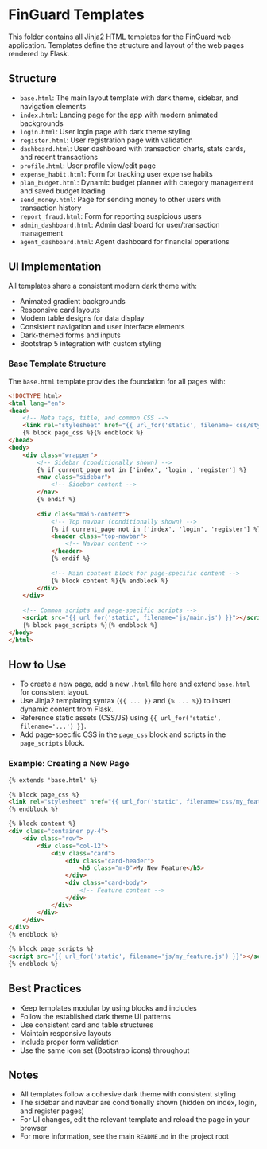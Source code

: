 # FinGuard Templates

This folder contains all Jinja2 HTML templates for the FinGuard web application. Templates define the structure and layout of the web pages rendered by Flask.

## Structure

- `base.html`: The main layout template with dark theme, sidebar, and navigation elements
- `index.html`: Landing page for the app with modern animated backgrounds
- `login.html`: User login page with dark theme styling
- `register.html`: User registration page with validation
- `dashboard.html`: User dashboard with transaction charts, stats cards, and recent transactions
- `profile.html`: User profile view/edit page
- `expense_habit.html`: Form for tracking user expense habits
- `plan_budget.html`: Dynamic budget planner with category management and saved budget loading
- `send_money.html`: Page for sending money to other users with transaction history
- `report_fraud.html`: Form for reporting suspicious users
- `admin_dashboard.html`: Admin dashboard for user/transaction management
- `agent_dashboard.html`: Agent dashboard for financial operations

## UI Implementation

All templates share a consistent modern dark theme with:

- Animated gradient backgrounds
- Responsive card layouts
- Modern table designs for data display
- Consistent navigation and user interface elements
- Dark-themed forms and inputs
- Bootstrap 5 integration with custom styling

### Base Template Structure

The `base.html` template provides the foundation for all pages with:

```html
<!DOCTYPE html>
<html lang="en">
<head>
    <!-- Meta tags, title, and common CSS -->
    <link rel="stylesheet" href="{{ url_for('static', filename='css/style.css') }}">
    {% block page_css %}{% endblock %}
</head>
<body>
    <div class="wrapper">
        <!-- Sidebar (conditionally shown) -->
        {% if current_page not in ['index', 'login', 'register'] %}
        <nav class="sidebar">
            <!-- Sidebar content -->
        </nav>
        {% endif %}
        
        <div class="main-content">
            <!-- Top navbar (conditionally shown) -->
            {% if current_page not in ['index', 'login', 'register'] %}
            <header class="top-navbar">
                <!-- Navbar content -->
            </header>
            {% endif %}
            
            <!-- Main content block for page-specific content -->
            {% block content %}{% endblock %}
        </div>
    </div>
    
    <!-- Common scripts and page-specific scripts -->
    <script src="{{ url_for('static', filename='js/main.js') }}"></script>
    {% block page_scripts %}{% endblock %}
</body>
</html>
```

## How to Use

- To create a new page, add a new `.html` file here and extend `base.html` for consistent layout.
- Use Jinja2 templating syntax (`{{ ... }}` and `{% ... %}`) to insert dynamic content from Flask.
- Reference static assets (CSS/JS) using `{{ url_for('static', filename='...') }}`.
- Add page-specific CSS in the `page_css` block and scripts in the `page_scripts` block.

### Example: Creating a New Page

```html
{% extends 'base.html' %}

{% block page_css %}
<link rel="stylesheet" href="{{ url_for('static', filename='css/my_feature.css') }}">
{% endblock %}

{% block content %}
<div class="container py-4">
    <div class="row">
        <div class="col-12">
            <div class="card">
                <div class="card-header">
                    <h5 class="m-0">My New Feature</h5>
                </div>
                <div class="card-body">
                    <!-- Feature content -->
                </div>
            </div>
        </div>
    </div>
</div>
{% endblock %}

{% block page_scripts %}
<script src="{{ url_for('static', filename='js/my_feature.js') }}"></script>
{% endblock %}
```

## Best Practices

- Keep templates modular by using blocks and includes
- Follow the established dark theme UI patterns
- Use consistent card and table structures
- Maintain responsive layouts
- Include proper form validation
- Use the same icon set (Bootstrap icons) throughout

## Notes

- All templates follow a cohesive dark theme with consistent styling
- The sidebar and navbar are conditionally shown (hidden on index, login, and register pages)
- For UI changes, edit the relevant template and reload the page in your browser
- For more information, see the main `README.md` in the project root
